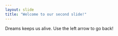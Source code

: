 ```yaml
---
layout: slide
title: "Welcome to our second slide!"
---
```

Dreams keeps us alive.
Use the left arrow to go back!
